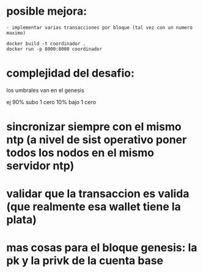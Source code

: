 # posible mejora:
    - implementar varias transacciones por bloque (tal vez con un numero maximo)

```
docker build -t coordinador .
docker run -p 8000:8000 coordinador
```

# complejidad del desafio:
los umbrales van en el genesis

ej
90% subo 1 cero
10% bajo 1 cero


# sincronizar siempre con el mismo ntp (a nivel de sist operativo poner todos los nodos en el mismo servidor ntp)

# validar que la transaccion es valida (que realmente esa wallet tiene la plata)

# mas cosas para el bloque genesis: la pk y la privk de la cuenta base